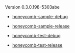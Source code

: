 Version 0.3.0.198-5303abe

* [honeycomb-sample-debug](https://honeycomb-bucket.s3.amazonaws.com/honeycomb-sample-debug?Signature=KKlgRxQ0ZQel%2BZ58IQF4GoxIooE%3D&Expires=1438281619&AWSAccessKeyId=AKIAIGXRM4NA6YIFQINA)

* [honeycomb-sample-release](https://honeycomb-bucket.s3.amazonaws.com/honeycomb-sample-release?Expires=1438281904&AWSAccessKeyId=AKIAIGXRM4NA6YIFQINA&Signature=LXN1jiDBGZjsgcsZ8Fd9hyykL3U%3D)

* [honeycomb-test-debug](https://honeycomb-bucket.s3.amazonaws.com/honeycomb-test-debug?Expires=1438281938&Signature=mpESei4qo4%2BudZJ6SCui0UgY7UM%3D&AWSAccessKeyId=AKIAIGXRM4NA6YIFQINA)

* [honeycomb-test-release](https://honeycomb-bucket.s3.amazonaws.com/honeycomb-test-release?AWSAccessKeyId=AKIAIGXRM4NA6YIFQINA&Signature=RpBO%2FOaxclZr7n%2B2miRh5P2jQgg%3D&Expires=1438281967)

